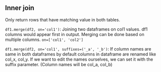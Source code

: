 ## Inner join

Only return rows that have matching value in both tables. 

`df1.merge(df2, on='col1')`: Joining two dataframes on col1 values. df1 columns would appear first in output. Merging can be done based on multiple columns. `on=['col1', 'col2']`

`df1.merge(df2, on='col1', suffixes=('_a', '_b')`: If column names are same in both dataframes by default columns in
dataframe are renamed like col_x, col_y. If we want to edit the names ourselves, we can set it with the suffix parameter. 
(Column names will be col_a, col_b) 
